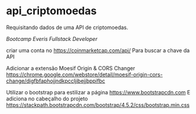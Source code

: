 # api_criptomoedas
Requisitando dados de uma API de criptomoedas.

*Bootcamp Everis Fullstack Developer*

criar uma conta no https://coinmarketcap.com/api/
Para buscar a chave da API

Adicionar a extensão Moesif Origin & CORS Changer
https://chrome.google.com/webstore/detail/moesif-origin-cors-change/digfbfaphojjndkpccljibejjbppifbc

Utilizar o bootstrap para estilizar a página
https://www.bootstrapcdn.com
E adiciona no cabeçalho do projeto https://stackpath.bootstrapcdn.com/bootstrap/4.5.2/css/bootstrap.min.css
